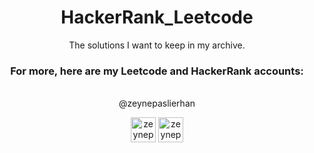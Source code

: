 <h1 align="center"> HackerRank_Leetcode</h1>
<p align="center"> The solutions I want to keep in my archive.</p>
<h3 align="center"> For more, here are my Leetcode and HackerRank accounts:</h3>
<p align="center"> <br>@zeynepaslierhan</p>
<p align="center">
<a href="https://www.hackerrank.com/zeynepaslierhan" target="blank"><img align="center" src="https://raw.githubusercontent.com/zeynepaslierhan/zeynepaslierhan/main/images/Accounts/hackerrank.svg" alt="zeynepaslierhan" height="40" width="40" /></a>
<a href="https://www.leetcode.com/zeynepaslierhan" target="blank"><img align="center" src="https://raw.githubusercontent.com/zeynepaslierhan/zeynepaslierhan/main/images/Accounts/leetcode.svg" alt="zeynepaslierhan" height="40" width="40" /></a>

